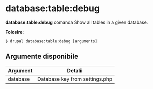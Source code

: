 # database:table:debug
**database:table:debug** comanda Show all tables in a given database.

**Folosire:**
```
$ drupal database:table:debug [arguments] 
```

## Argumente disponibile
Argument | Detalii
---------|-------------
database | Database key from settings.php
